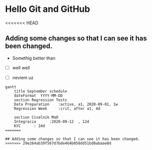 # Hello Git and GitHub

<<<<<<< HEAD
## Adding some changes so that I can see it has been changed.
* Somethig better than

- [ ] well well 
- [ ] neviem uz


```mermaid 
gantt
	title September schedule
	dateFormat  YYYY-MM-DD
	section Regression Tests
	Data Preparation    :active, a1, 2020-09-01, 1w
	Regression Week     :crit, after a1, 4d

	section Ciselnik MaO
	Integracia      :2020-09-12  , 12d
	KYC      : 24d
=======

## Adding some changes so that I can see it has been changed.
>>>>>>> 29e264ab39f567d7bde464b050dd51bd0abaae0d
